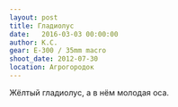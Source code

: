 ```yaml
---
layout: post
title: Гладиолус
date:   2016-03-03 00:00:00
author: К.С.
gear: E-300 / 35mm macro
shoot_date: 2012-07-30
location: Агрогородок
---
```


Жёлтый гладиолус, а в нём молодая оса.
